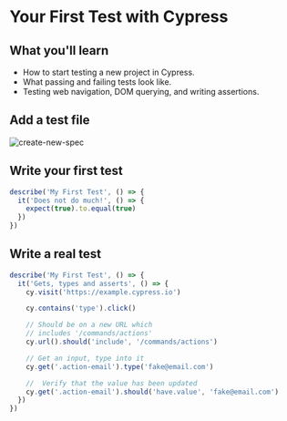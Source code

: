 # Your First Test with Cypress

## What you'll learn

- How to start testing a new project in Cypress.
- What passing and failing tests look like.
- Testing web navigation, DOM querying, and writing assertions.

## Add a test file

![create-new-spec](https://docs.cypress.io/img/guides/end-to-end-testing/writing-your-first-end-to-end-test/create-new-spec.png)

## Write your first test

```ts
describe('My First Test', () => {
  it('Does not do much!', () => {
    expect(true).to.equal(true)
  })
})
```

## Write a real test

```ts
describe('My First Test', () => {
  it('Gets, types and asserts', () => {
    cy.visit('https://example.cypress.io')

    cy.contains('type').click()

    // Should be on a new URL which
    // includes '/commands/actions'
    cy.url().should('include', '/commands/actions')

    // Get an input, type into it
    cy.get('.action-email').type('fake@email.com')

    //  Verify that the value has been updated
    cy.get('.action-email').should('have.value', 'fake@email.com')
  })
})
```
